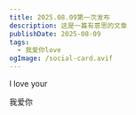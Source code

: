 ```yaml
---
title: 2025.08.09第一次发布
description: 这是一篇有意思的文章
publishDate: 2025-08-09
tags:
  - 我爱你love
ogImage: /social-card.avif
---
```

I love your  

我爱你
